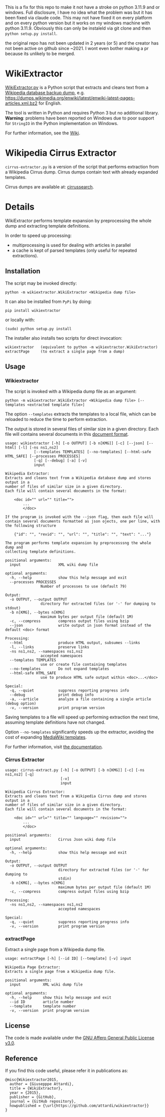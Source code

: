 This is a fix for this repo to make it not have a stroke on python 3.11.9 and or windows. Full disclosure, I have no idea what the problem was but it has been fixed via claude code. This may not have fixed it on every platform and on every python version but it works on my windows machine with python 3.11.9. Obviously this can only be instaleld via git clone and then `python setup.py install`.

the original repo has not been updated in 2 years (or 5) and the creator has not been active on github since ~2021. I wont even bother making a pr because its unlikely to be merged.

# WikiExtractor
[WikiExtractor.py](http://medialab.di.unipi.it/wiki/Wikipedia_Extractor) is a Python script that extracts and cleans text from a [Wikipedia database backup dump](https://dumps.wikimedia.org/), e.g. https://dumps.wikimedia.org/enwiki/latest/enwiki-latest-pages-articles.xml.bz2 for English.

The tool is written in Python and requires Python 3 but no additional library.
**Warning**: problems have been reported on Windows due to poor support for `StringIO` in the Python implementation on Windows.

For further information, see the [Wiki](https://github.com/attardi/wikiextractor/wiki).

# Wikipedia Cirrus Extractor

`cirrus-extractor.py` is a version of the script that performs extraction from a Wikipedia Cirrus dump.
Cirrus dumps contain text with already expanded templates.

Cirrus dumps are available at:
[cirrussearch](http://dumps.wikimedia.org/other/cirrussearch/).

# Details

WikiExtractor performs template expansion by preprocessing the whole dump and extracting template definitions.

In order to speed up processing:

- multiprocessing is used for dealing with articles in parallel
- a cache is kept of parsed templates (only useful for repeated extractions).

## Installation

The script may be invoked directly:

    python -m wikiextractor.WikiExtractor <Wikipedia dump file>

It can also be installed from `PyPi` by doing:

    pip install wikiextractor

or locally with:

    (sudo) python setup.py install

The installer also installs two scripts for direct invocation:

    wikiextractor  	(equivalent to python -m wikiextractor.WikiExtractor)
    extractPage		(to extract a single page from a dump)

## Usage

### Wikiextractor
The script is invoked with a Wikipedia dump file as an argument:

    python -m wikiextractor.WikiExtractor <Wikipedia dump file> [--templates <extracted template file>]

The option `--templates` extracts the templates to a local file, which can be reloaded to reduce the time to perform extraction.

The output is stored in several files of similar size in a given directory.
Each file will contains several documents in this [document format](https://github.com/attardi/wikiextractor/wiki/File-Format).

```
usage: wikiextractor [-h] [-o OUTPUT] [-b n[KMG]] [-c] [--json] [--html] [-l] [-ns ns1,ns2]
			 [--templates TEMPLATES] [--no-templates] [--html-safe HTML_SAFE] [--processes PROCESSES]
			 [-q] [--debug] [-a] [-v]
			 input

Wikipedia Extractor:
Extracts and cleans text from a Wikipedia database dump and stores output in a
number of files of similar size in a given directory.
Each file will contain several documents in the format:

	<doc id="" url="" title="">
	    ...
	    </doc>

If the program is invoked with the --json flag, then each file will                                            
contain several documents formatted as json ojects, one per line, with                                         
the following structure

	{"id": "", "revid": "", "url": "", "title": "", "text": "..."}

The program performs template expansion by preprocesssng the whole dump and
collecting template definitions.

positional arguments:
  input                 XML wiki dump file

optional arguments:
  -h, --help            show this help message and exit
  --processes PROCESSES
			    Number of processes to use (default 79)

Output:
  -o OUTPUT, --output OUTPUT
			    directory for extracted files (or '-' for dumping to stdout)
  -b n[KMG], --bytes n[KMG]
			    maximum bytes per output file (default 1M)
  -c, --compress        compress output files using bzip
  --json                write output in json format instead of the default <doc> format

Processing:
  --html                produce HTML output, subsumes --links
  -l, --links           preserve links
  -ns ns1,ns2, --namespaces ns1,ns2
			    accepted namespaces
  --templates TEMPLATES
			    use or create file containing templates
  --no-templates        Do not expand templates
  --html-safe HTML_SAFE
			    use to produce HTML safe output within <doc>...</doc>

Special:
  -q, --quiet           suppress reporting progress info
  --debug               print debug info
  -a, --article         analyze a file containing a single article (debug option)
  -v, --version         print program version
```

Saving templates to a file will speed up performing extraction the next time,
assuming template definitions have not changed.

Option `--no-templates` significantly speeds up the extractor, avoiding the cost
of expanding [MediaWiki templates](https://www.mediawiki.org/wiki/Help:Templates).

For further information, visit [the documentation](http://attardi.github.io/wikiextractor).

### Cirrus Extractor

~~~
usage: cirrus-extract.py [-h] [-o OUTPUT] [-b n[KMG]] [-c] [-ns ns1,ns2] [-q]
                         [-v]
                         input

Wikipedia Cirrus Extractor:
Extracts and cleans text from a Wikipedia Cirrus dump and stores output in a
number of files of similar size in a given directory.
Each file will contain several documents in the format:

	<doc id="" url="" title="" language="" revision="">
        ...
        </doc>

positional arguments:
  input                 Cirrus Json wiki dump file

optional arguments:
  -h, --help            show this help message and exit

Output:
  -o OUTPUT, --output OUTPUT
                        directory for extracted files (or '-' for dumping to
                        stdin)
  -b n[KMG], --bytes n[KMG]
                        maximum bytes per output file (default 1M)
  -c, --compress        compress output files using bzip

Processing:
  -ns ns1,ns2, --namespaces ns1,ns2
                        accepted namespaces

Special:
  -q, --quiet           suppress reporting progress info
  -v, --version         print program version
~~~

### extractPage
Extract a single page from a Wikipedia dump file.

~~~
usage: extractPage [-h] [--id ID] [--template] [-v] input

Wikipedia Page Extractor:
Extracts a single page from a Wikipedia dump file.

positional arguments:
  input          XML wiki dump file

optional arguments:
  -h, --help     show this help message and exit
  --id ID        article number
  --template     template number
  -v, --version  print program version
~~~

## License
The code is made available under the [GNU Affero General Public License v3.0](LICENSE). 

## Reference
If you find this code useful, please refer it in publications as:

~~~
@misc{Wikiextractor2015,
  author = {Giusepppe Attardi},
  title = {WikiExtractor},
  year = {2015},
  publisher = {GitHub},
  journal = {GitHub repository},
  howpublished = {\url{https://github.com/attardi/wikiextractor}}
}
~~~
